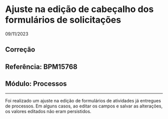# Ajuste na edição de cabeçalho dos formulários de solicitações
09/11/2023
## Correção
## Referência: BPM15768
## Módulo: Processos
***

Foi realizado um ajuste na edição de formulários de atividades já entregues de processos. Em alguns casos, ao editar os campos e salvar as alterações, os valores editados não eram persistidos.